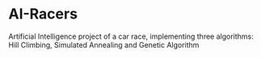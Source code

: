 # AI-Racers
Artificial Intelligence project of a car race, implementing three algorithms: Hill Climbing, Simulated Annealing and Genetic Algorithm 
